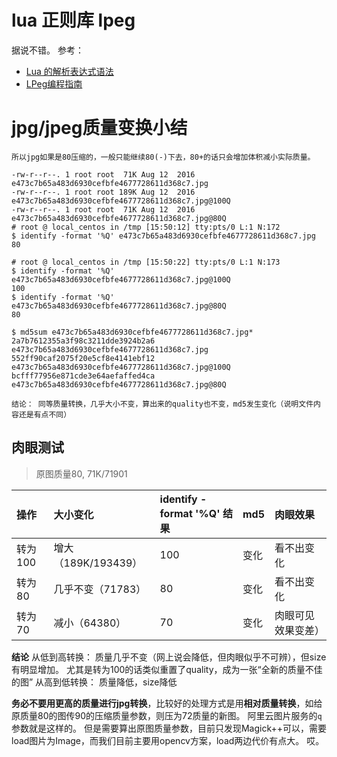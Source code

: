 
# lua 正则库 lpeg
据说不错。
参考：
* [Lua 的解析表达式语法](http://www.oschina.net/translate/lpeg-syntax)
* [LPeg编程指南](http://blog.csdn.net/liwenxin_at/article/details/50404524)

# jpg/jpeg质量变换小结

```
所以jpg如果是80压缩的，一般只能继续80(-)下去，80+的话只会增加体积减小实际质量。

-rw-r--r--. 1 root root  71K Aug 12  2016 e473c7b65a483d6930cefbfe4677728611d368c7.jpg
-rw-r--r--. 1 root root 189K Aug 12  2016 e473c7b65a483d6930cefbfe4677728611d368c7.jpg@100Q
-rw-r--r--. 1 root root  71K Aug 12  2016 e473c7b65a483d6930cefbfe4677728611d368c7.jpg@80Q
# root @ local_centos in /tmp [15:50:12] tty:pts/0 L:1 N:172
$ identify -format '%Q' e473c7b65a483d6930cefbfe4677728611d368c7.jpg    
80

# root @ local_centos in /tmp [15:50:22] tty:pts/0 L:1 N:173
$ identify -format '%Q' e473c7b65a483d6930cefbfe4677728611d368c7.jpg@100Q
100
$ identify -format '%Q' e473c7b65a483d6930cefbfe4677728611d368c7.jpg@80Q
80

$ md5sum e473c7b65a483d6930cefbfe4677728611d368c7.jpg*
2a7b7612355a3f98c3211dde3924b2a6  e473c7b65a483d6930cefbfe4677728611d368c7.jpg
552ff90caf2075f20e5cf8e4141ebf12  e473c7b65a483d6930cefbfe4677728611d368c7.jpg@100Q
bcfff77956e871cde3e64aefaffed4ca  e473c7b65a483d6930cefbfe4677728611d368c7.jpg@80Q

结论： 同等质量转换，几乎大小不变，算出来的quality也不变，md5发生变化（说明文件内容还是有点不同）
```

## 肉眼测试
> 原图质量80, 71K/71901

| 操作 | 大小变化 | identify -format '%Q' 结果 | md5 | 肉眼效果 |
| :--- | :--- | :--- | :--- | :--- |
| 转为100 | 增大（189K/193439） | 100 | 变化| 看不出变化 |
| 转为80 | 几乎不变（71783） | 80 | 变化 | 看不出变化 |
| 转为70 | 减小（64380） | 70 | 变化 | 肉眼可见效果变差） |

**结论**
从低到高转换： 质量几乎不变（网上说会降低，但肉眼似乎不可辨），但size有明显增加。 尤其是转为100的话类似重置了quality，成为一张“全新的质量不佳的图”
从高到低转换： 质量降低，size降低

**务必不要用更高的质量进行jpg转换**，比较好的处理方式是用**相对质量转换**，如给原质量80的图传90的压缩质量参数，则压为72质量的新图。 阿里云图片服务的`q`参数就是这样的。
但是需要算出原图质量参数，目前只发现Magick++可以，需要load图片为Image，而我们目前主要用opencv方案，load两边代价有点大。 哎。


